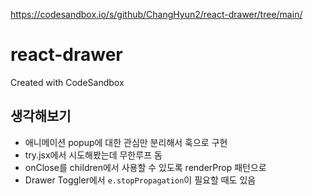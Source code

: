 https://codesandbox.io/s/github/ChangHyun2/react-drawer/tree/main/

# react-drawer
Created with CodeSandbox

## 생각해보기

- 애니메이션 popup에 대한 관심만 분리해서 훅으로 구현
- try.jsx에서 시도해봤는데 무한루프 돔
- onClose를 children에서 사용할 수 있도록 renderProp 패턴으로 
- Drawer Toggler에서 `e.stopPropagation`이 필요할 때도 있음
